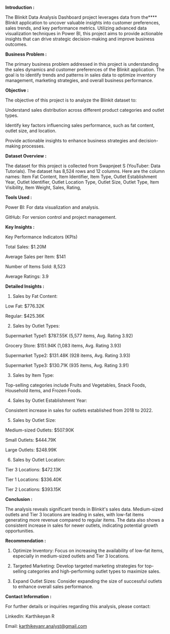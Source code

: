 **Introduction :**

The Blinkit Data Analysis Dashboard project leverages data from the**** Blinkit application to uncover valuable insights into customer preferences, sales trends, and key performance metrics. Utilizing advanced data visualization techniques in Power BI, this project aims to provide actionable insights that can drive strategic decision-making and improve business outcomes.

**Business Problem :**

The primary business problem addressed in this project is understanding the sales dynamics and customer preferences of the Blinkit application. The goal is to identify trends and patterns in sales data to optimize inventory management, marketing strategies, and overall business performance.

**Objective :**

The objective of this project is to analyze the Blinkit dataset to:

Understand sales distribution across different product categories and outlet types.

Identify key factors influencing sales performance, such as fat content, outlet size, and location.

Provide actionable insights to enhance business strategies and decision-making processes.

**Dataset Overview :**

The dataset for this project is collected from Swapnjeet S (YouTuber: Data Tutorials). The dataset has 8,524 rows and 12 columns. Here are the column names: Item Fat Content, Item Identifier, Item Type, Outlet Establishment Year, Outlet Identifier, Outlet Location Type, Outlet Size, Outlet Type, Item Visibility, Item Weight, Sales, Rating,

**Tools Used :**

Power BI: For data visualization and analysis.

GitHub: For version control and project management.

**Key Insights :**

Key Performance Indicators (KPIs)

Total Sales: $1.20M

Average Sales per Item: $141

Number of Items Sold: 8,523

Average Ratings: 3.9

**Detailed Insights :**

1. Sales by Fat Content:

Low Fat: $776.32K

Regular: $425.36K

2. Sales by Outlet Types:

Supermarket Type1: $787.55K (5,577 items, Avg. Rating 3.92)

Grocery Store: $151.94K (1,083 items, Avg. Rating 3.93)

Supermarket Type2: $131.48K (928 items, Avg. Rating 3.93)

Supermarket Type3: $130.71K (935 items, Avg. Rating 3.91)

3. Sales by Item Type:

Top-selling categories include Fruits and Vegetables, Snack Foods, Household items, and Frozen Foods.

4. Sales by Outlet Establishment Year:

Consistent increase in sales for outlets established from 2018 to 2022.

5. Sales by Outlet Size:

Medium-sized Outlets: $507.90K

Small Outlets: $444.79K

Large Outlets: $248.99K

6. Sales by Outlet Location:

Tier 3 Locations: $472.13K

Tier 1 Locations: $336.40K

Tier 2 Locations: $393.15K

**Conclusion :**

The analysis reveals significant trends in Blinkit's sales data. Medium-sized outlets and Tier 3 locations are leading in sales, with low-fat items generating more revenue compared to regular items. The data also shows a consistent increase in sales for newer outlets, indicating potential growth opportunities.

**Recommendation :**

1. Optimize Inventory: Focus on increasing the availability of low-fat items, especially in medium-sized outlets and Tier 3 locations.

2. Targeted Marketing: Develop targeted marketing strategies for top-selling categories and high-performing outlet types to maximize sales.

3. Expand Outlet Sizes: Consider expanding the size of successful outlets to enhance overall sales performance.

**Contact Information :**

For further details or inquiries regarding this analysis, please contact:

LinkedIn: Karthikeyan R

Email: karthikeyanr.analyst@gmail.com

